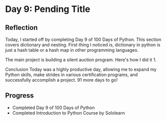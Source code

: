 # Day 9: Pending Title
## Reflection
 Today, I started off by completing Day 9 of 100 Days of Python. This section covers dictionary and nesting. First thing I noticed is, dictionary in python is just a hash table or a hash map in other programming languages.

 The main project is building a silent auction program. Here's how I did it
 1. 

 Conclusion
 Today was a highly productive day, allowing me to expand my Python skills, make strides in various certification programs, and successfully accomplish a project. 91 more days to go!

## Progress
 - Completed Day 9 of 100 Days of Python
 - Completed Introduction to Python Course by Sololearn